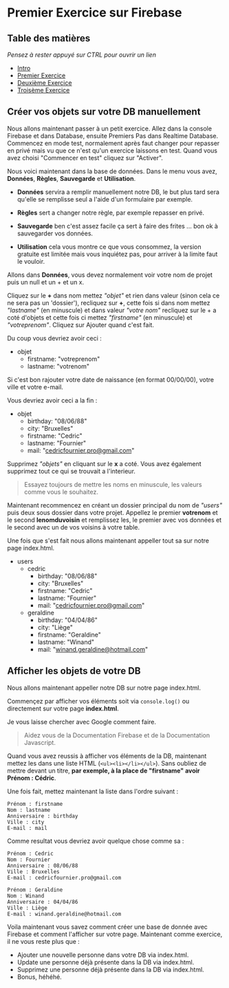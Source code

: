 # Premier Exercice sur Firebase

## Table des matières
*Pensez à rester appuyé sur CTRL pour ouvrir un lien*

  - [Intro](intro.md)
  - [Premier Exercice](exercice01.md)
  - [Deuxième Exercice](exercice02.md)  
  - [Troisème Exercice](exercice03.md)

## Créer vos objets sur votre DB manuellement

Nous allons maintenant passer à un petit exercice. Allez dans la console Firebase et dans Database, ensuite Premiers Pas dans Realtime Database.
Commencez en mode test, normalement après faut changer pour repasser en privé mais vu que ce n'est qu'un exercice laissons en test. Quand vous avez choisi "Commencer en test" cliquez sur "Activer".

Nous voici maintenant dans la base de données. Dans le menu vous avez, **Données**, **Règles**, **Sauvegarde** et **Utilisation**.

- **Données** servira a remplir manuellement notre DB, le but plus tard sera qu'elle se remplisse seul a l'aide d'un formulaire par exemple.

- **Règles** sert a changer notre règle, par exemple repasser en privé.

- **Sauvegarde** ben c'est assez facile ça sert à faire des frites ... bon ok à sauvegarder vos données.

- **Utilisation** cela vous montre ce que vous consommez, la version gratuite est limitée mais vous inquiétez pas, pour arriver à la limite faut le vouloir.


Allons dans **Données**, vous devez normalement voir votre nom de projet puis un null et un + et un x.

Cliquez sur le **+** dans nom mettez *"objet"* et rien dans valeur (sinon cela ce ne sera pas un 'dossier'), recliquez sur **+**, cette fois si dans nom mettez *"lastname"* (en minuscule) et dans valeur *"votre nom"* recliquez sur le + a coté d'objets et cette fois ci mettez *"firstname"* (en minuscule) et *"votreprenom"*. Cliquez sur Ajouter quand c'est fait.

Du coup vous devriez avoir ceci :

- objet
  - firstname: "votreprenom"
  - lastname: "votrenom"

Si c'est bon rajouter votre date de naissance (en format 00/00/00), votre ville et votre e-mail.

Vous devriez avoir ceci a la fin :

- objet
  - birthday: "08/06/88"
  - city: "Bruxelles"
  - firstname: "Cedric"
  - lastname: "Fournier"
  - mail: "cedricfournier.pro@gmail.com"


Supprimez *"objets"* en cliquant sur le **x** a coté.
Vous avez également supprimez tout ce qui se trouvait a l'interieur.

> Essayez toujours de mettre les noms en minuscule, les valeurs comme vous le souhaitez.

Maintenant recommencez en créant un dossier principal du nom de *"users"* puis deux sous dossier dans votre projet. Appellez le premier **votrenom** et le second **lenomduvoisin** et remplissez les, le premier avec vos données et le second avec un de vos voisins à votre table.

Une fois que s'est fait nous allons maintenant appeller tout sa sur notre page index.html.

- users
  - cedric
    - birthday: "08/06/88"
    - city: "Bruxelles"
    - firstname: "Cedric"
    - lastname: "Fournier"
    - mail: "cedricfournier.pro@gmail.com"
  - geraldine
    - birthday: "04/04/86"
    - city: "Liège"
    - firstname: "Geraldine"
    - lastname: "Winand"
    - mail: "winand.geraldine@hotmail.com"


## Afficher les objets de votre DB

Nous allons maintenant appeller notre DB sur notre page index.html.

Commençez par afficher vos éléments soit via `console.log()` ou directement sur votre page **index.html**.

Je vous laisse chercher avec Google comment faire.

> Aidez vous de la Documentation Firebase et de la Documentation Javascript.

Quand vous avez reussis à afficher vos éléments de la DB, maintenant mettez les dans une liste HTML (`<ul><li></li></ul>`). Sans oubliez de mettre devant un titre, **par exemple, à la place de "firstname" avoir Prénom : Cédric**.

Une fois fait, mettez maintenant la liste dans l'ordre suivant :

    Prénom : firstname
    Nom : lastname
    Anniversaire : birthday
    Ville : city
    E-mail : mail

Comme resultat vous devriez avoir quelque chose comme sa :

    Prénom : Cedric
    Nom : Fournier
    Anniversaire : 08/06/88
    Ville : Bruxelles
    E-mail : cedricfournier.pro@gmail.com

    Prénom : Geraldine
    Nom : Winand
    Anniversaire : 04/04/86
    Ville : Liège
    E-mail : winand.geraldine@hotmail.com

Voila maintenant vous savez comment créer une base de donnée avec Firebase et comment l'afficher sur votre page. Maintenant comme exercice, il ne vous reste plus que :
  - Ajouter une nouvelle personne dans votre DB via index.html.
  - Update une personne déjà présente dans la DB via index.html.
  - Supprimez une personne déjà présente dans la DB via index.html.
  - Bonus, héhéhé.
